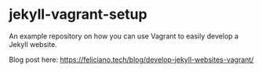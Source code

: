 # jekyll-vagrant-setup
An example repository on how you can use Vagrant to easily develop a Jekyll website.

Blog post here: https://feliciano.tech/blog/develop-jekyll-websites-vagrant/
